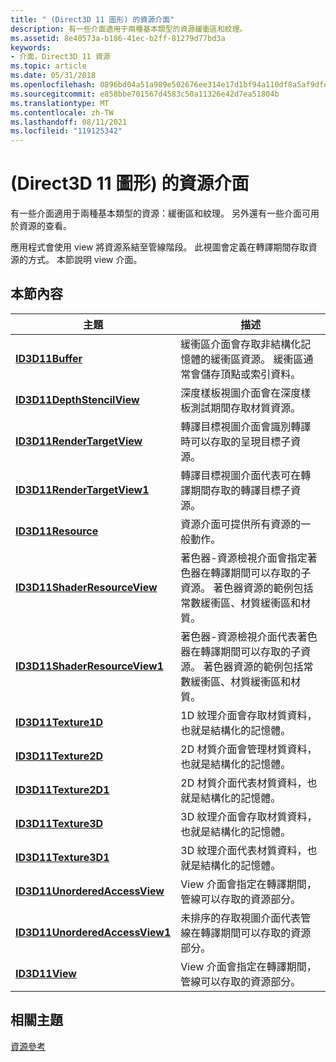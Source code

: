 ```yaml
---
title: " (Direct3D 11 圖形) 的資源介面"
description: 有一些介面適用于兩種基本類型的資源緩衝區和紋理。
ms.assetid: 8e40573a-b186-41ec-b2ff-81279d77bd3a
keywords:
- 介面，Direct3D 11 資源
ms.topic: article
ms.date: 05/31/2018
ms.openlocfilehash: 0896bd04a51a989e502676ee314e17d1bf94a110df8a5af9dfe82210dd1b6b71
ms.sourcegitcommit: e858bbe701567d4583c50a11326e42d7ea51804b
ms.translationtype: MT
ms.contentlocale: zh-TW
ms.lasthandoff: 08/11/2021
ms.locfileid: "119125342"
---
```

# <a name="resource-interfaces-direct3d-11-graphics"></a> (Direct3D 11 圖形) 的資源介面

有一些介面適用于兩種基本類型的資源：緩衝區和紋理。 另外還有一些介面可用於資源的查看。

應用程式會使用 view 將資源系結至管線階段。 此視圖會定義在轉譯期間存取資源的方式。 本節說明 view 介面。


## <a name="in-this-section"></a>本節內容



| 主題                                                                       | 描述                                                                                                                                                                                            |
|-----------------------------------------------------------------------------|--------------------------------------------------------------------------------------------------------------------------------------------------------------------------------------------------------|
| [**ID3D11Buffer**](/windows/desktop/api/D3D11/nn-d3d11-id3d11buffer)<br/>                             | 緩衝區介面會存取非結構化記憶體的緩衝區資源。 緩衝區通常會儲存頂點或索引資料。<br/>                                                                  |
| [**ID3D11DepthStencilView**](/windows/desktop/api/D3D11/nn-d3d11-id3d11depthstencilview)<br/>         | 深度樣板視圖介面會在深度樣板測試期間存取材質資源。<br/>                                                                                                    |
| [**ID3D11RenderTargetView**](/windows/desktop/api/D3D11/nn-d3d11-id3d11rendertargetview)<br/>         | 轉譯目標視圖介面會識別轉譯時可以存取的呈現目標子資源。<br/>                                                                             |
| [**ID3D11RenderTargetView1**](/windows/desktop/api/D3D11_3/nn-d3d11_3-id3d11rendertargetview1)<br/>       | 轉譯目標視圖介面代表可在轉譯期間存取的轉譯目標子資源。<br/>                                                                             |
| [**ID3D11Resource**](/windows/desktop/api/D3D11/nn-d3d11-id3d11resource)<br/>                         | 資源介面可提供所有資源的一般動作。<br/>                                                                                                                              |
| [**ID3D11ShaderResourceView**](/windows/desktop/api/D3D11/nn-d3d11-id3d11shaderresourceview)<br/>     | 著色器-資源檢視介面會指定著色器在轉譯期間可以存取的子資源。 著色器資源的範例包括常數緩衝區、材質緩衝區和材質。<br/>  |
| [**ID3D11ShaderResourceView1**](/windows/desktop/api/D3D11_3/nn-d3d11_3-id3d11shaderresourceview1)<br/>   | 著色器-資源檢視介面代表著色器在轉譯期間可以存取的子資源。 著色器資源的範例包括常數緩衝區、材質緩衝區和材質。<br/> |
| [**ID3D11Texture1D**](/windows/desktop/api/D3D11/nn-d3d11-id3d11texture1d)<br/>                       | 1D 紋理介面會存取材質資料，也就是結構化的記憶體。<br/>                                                                                                                     |
| [**ID3D11Texture2D**](/windows/desktop/api/D3D11/nn-d3d11-id3d11texture2d)<br/>                       | 2D 材質介面會管理材質資料，也就是結構化的記憶體。<br/>                                                                                                                      |
| [**ID3D11Texture2D1**](/windows/desktop/api/D3D11_3/nn-d3d11_3-id3d11texture2d1)<br/>                     | 2D 材質介面代表材質資料，也就是結構化的記憶體。<br/>                                                                                                                   |
| [**ID3D11Texture3D**](/windows/desktop/api/D3D11/nn-d3d11-id3d11texture3d)<br/>                       | 3D 紋理介面會存取材質資料，也就是結構化的記憶體。<br/>                                                                                                                     |
| [**ID3D11Texture3D1**](/windows/desktop/api/D3D11_3/nn-d3d11_3-id3d11texture3d1)<br/>                     | 3D 紋理介面代表材質資料，也就是結構化的記憶體。<br/>                                                                                                                   |
| [**ID3D11UnorderedAccessView**](/windows/desktop/api/D3D11/nn-d3d11-id3d11unorderedaccessview)<br/>   | View 介面會指定在轉譯期間，管線可以存取的資源部分。<br/>                                                                                                |
| [**ID3D11UnorderedAccessView1**](/windows/desktop/api/D3D11_3/nn-d3d11_3-id3d11unorderedaccessview1)<br/> | 未排序的存取視圖介面代表管線在轉譯期間可以存取的資源部分。<br/>                                                                             |
| [**ID3D11View**](/windows/desktop/api/D3D11/nn-d3d11-id3d11view)<br/>                                 | View 介面會指定在轉譯期間，管線可以存取的資源部分。<br/>                                                                                                |



 

## <a name="related-topics"></a>相關主題

<dl> <dt>

[資源參考](d3d11-graphics-reference-resource.md)
</dt> </dl>

 

 





